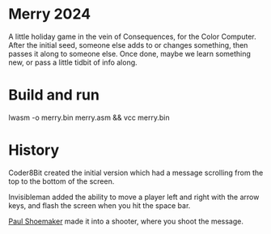 # Merry 2024
A little holiday game in the vein of Consequences, for the Color Computer. After the initial seed, someone else adds to or changes something, then passes it along to someone else. Once done, maybe we learn something new, or pass a little tidbit of info along.

# Build and run
lwasm -o merry.bin merry.asm && vcc merry.bin

# History
Coder8Bit created the initial version which had a message scrolling from the top to the bottom of the screen.

Invisibleman added the ability to move a player left and right with the arrow keys, and flash the screen when you hit the space bar.

[Paul Shoemaker](https://pshoemaker70.itch.io/) made it into a shooter, where you shoot the message.

